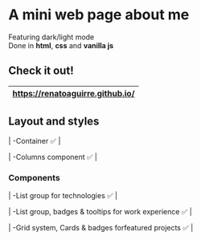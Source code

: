 # A mini web page about me
Featuring dark/light mode \
Done in **html**, **css** and **vanilla js**

## Check it out!

| https://renatoaguirre.github.io/  |
|:----------------------------------|



## Layout and styles

| -Container :white_check_mark: |

| -Columns component :white_check_mark:  |

### Components

| -List group for technologies                :white_check_mark: |

| -List group, badges & tooltips for work experience  :white_check_mark: |

| -Grid system, Cards & badges forfeatured projects  :white_check_mark: |